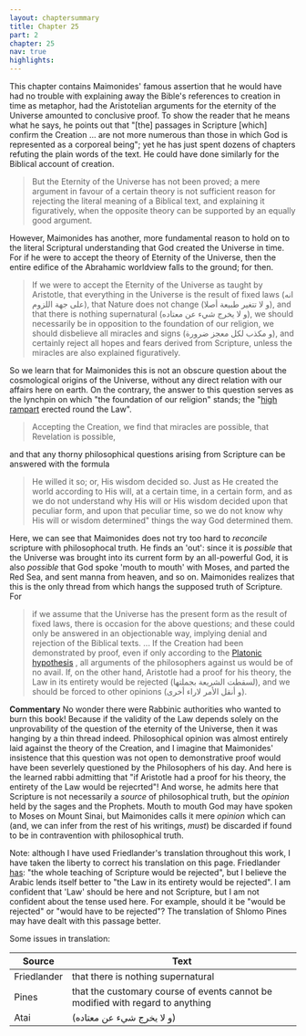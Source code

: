 ```yaml
---
layout: chaptersummary
title: Chapter 25
part: 2
chapter: 25
nav: true
highlights: 
---
```


This chapter contains Maimonides' famous assertion that he would have had no trouble with explaining away the Bible's references to creation in time as metaphor, had the Aristotelian arguments for the eternity of the Universe amounted to conclusive proof. To show the reader that he means what he says, he points out that "[the] passages in Scripture [which] confirm the Creation ... are not more numerous than those in which God is represented as a corporeal being"; yet he has just spent dozens of chapters refuting the plain words of the text. He could have done similarly for the Biblical account of creation.
> But the Eternity of the Universe has not been proved; a mere argument in favour of a certain theory is not sufficient reason for rejecting the literal meaning of a Biblical text, and explaining it figuratively, when the opposite theory can be supported by an equally good argument.

However, Maimonides has another, more fundamental reason to hold on to the literal Scriptural understanding that God created the Universe in time. For if he were to accept the theory of Eternity of the Universe, then the entire edifice of the Abrahamic worldview falls to the ground; for then.
> If we were to accept the Eternity of the Universe as taught by Aristotle, that everything in the Universe is the result of fixed laws (انه على جهة اللزوم), that Nature does not change (و لا تتغير طبيعة أصلا), and that there is nothing supernatural (و لا يخرج شيء عن معتاده), we should necessarily be in opposition to the foundation of our religion, we should disbelieve all miracles and signs (و مكذب لكل معجز ضرورة), and certainly reject all hopes and fears derived from Scripture, unless the miracles are also explained figuratively.

So we learn that for Maimonides this is not an obscure question about the cosmological origins of the Universe, without any direct relation with our affairs here on earth. On the contrary, the answer to this question serves as the lynchpin on which "the foundation of our religion" stands; the "[high rampart](https://www.sefaria.org/Guide_for_the_Perplexed%252C_Part_2.17.4) erected round the Law". 
> Accepting the Creation, we find that miracles are possible, that Revelation is possible,

and that any thorny philosophical questions arising from Scripture can be answered with the formula 
> He willed it so; or, His wisdom decided so. Just as He created the world according to His will, at a certain time, in a certain form, and as we do not understand why His will or His wisdom decided upon that peculiar form, and upon that peculiar time, so we do not know why His will or wisdom determined" things the way God determined them.

Here, we can see that Maimonides does not try too hard to _reconcile_ scripture with philosophocal truth. He finds an 'out': since it is _possible_ that the Universe was brought into its current form by an all-powerful God, it is also _possible_ that God spoke 'mouth to mouth' with Moses, and parted the Red Sea, and sent manna from heaven, and so on. Maimonides realizes that this is the only thread from which hangs the supposed truth of Scripture. For
> if we assume that the Universe has the present form as the result of fixed laws, there is occasion for the above questions; and these could only be answered in an objectionable way, implying denial and rejection of the Biblical texts. ... If the Creation had been demonstrated by proof, even if only according to the [Platonic hypothesis](https://emadmasroor.github.io/Guide-Perplexed/summaries/II/ch13/) , all arguments of the philosophers against us would be of no avail. If, on the other hand, Aristotle had a proof for his theory, the Law in its entirety would be rejected (لسقطت الشريعة بجملتها), and we should be forced to other opinions (و أنقل الأمر لاراء أخرى).

**Commentary**
No wonder there were Rabbinic authorities who wanted to burn this book! Because if the validity of the Law depends solely on the unprovability of the question of the eternity of the Universe, then it was hanging by a thin thread indeed. Philosophical opinion was almost entirely laid against the theory of the Creation, and I imagine that Maimonides' insistence that this question was not open to demonstrative proof would have been severlely questioned by the Philosophers of his day. And here is the learned rabbi admitting that "if Aristotle had a proof for his theory, the entirety of the Law would be rejecrted"! And worse, he admits here that Scripture is not necessarily a _source_ of philosophical truth, but the _opinion_ held by the sages and the Prophets. Mouth to mouth God may have spoken to Moses on Mount Sinai, but Maimonides calls it mere _opinion_ which can (and, we can infer from the rest of his writings, _must_) be discarded if found to be in contravention with philosophical truth.

Note: although I have used Friedlander's translation throughout this work, I have taken the liberty to correct his translation on this page. Friedlander [has](https://www.sefaria.org/Guide_for_the_Perplexed%2C_Part_2.25.3): "the whole teaching of Scripture would be rejected", but I believe the Arabic lends itself better to "the Law in its entirety would be rejected". I am confident that 'Law' should be here and not Scripture, but I am not confident about the tense used here. For example, should it be "would be rejected" or "would have to be rejected"? The translation of Shlomo Pines may have dealt with this passage better.

Some issues in translation:

| Source         | Text     |
|--------------|-----------|
| Friedlander | that there is nothing supernatural      |
| Pines      | that the customary course of events cannot be modified with regard to anything  |
| Atai | (و لا يخرج شيء عن معتاده) |
